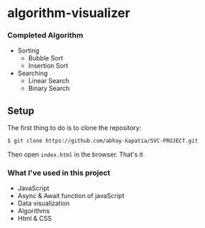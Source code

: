 # algorithm-visualizer 


### Completed Algorithm
* Sorting
  * Bubble Sort
  * Insertion Sort
* Searching
  * Linear Search
  * Binary Search


## Setup

The first thing to do is to clone the repository:

```sh
$ git clone https://github.com/abhay-kapatia/SVC-PROJECT.git
```
Then open `index.html` in the browser. That's it

### What I've used in this project

* JavaScript
* Async & Await function of javaScript
* Data visualization
* Algorithms
* Html & CSS